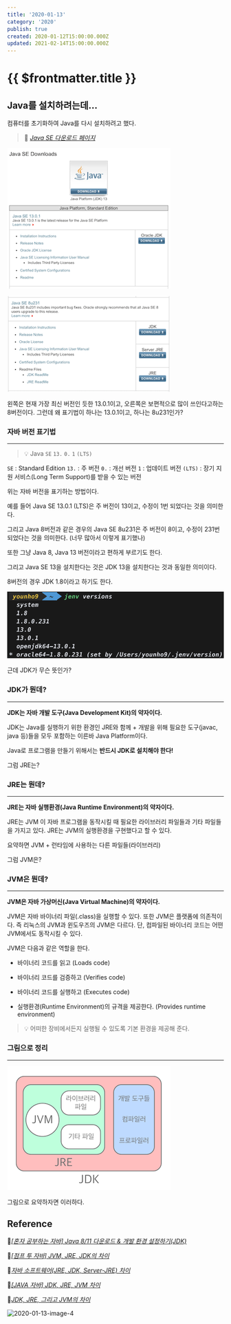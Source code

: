 ```yaml
---
title: '2020-01-13'
category: '2020'
publish: true
created: 2020-01-12T15:00:00.000Z
updated: 2021-02-14T15:00:00.000Z
---
```


# {{ $frontmatter.title }}

## Java를 설치하려는데...

컴퓨터를 초기화하여 Java를 다시 설치하려고 했다.

> 🔗 _[Java SE 다운로드 페이지](https://www.oracle.com/technetwork/java/javase/downloads/index.html)_

![2020-01-13-image-0](./images/2020-01-13-image-0.png)

![2020-01-13-image-1](./images/2020-01-13-image-1.png)

왼쪽은 현재 가장 최신 버전인 듯한 13.0.1이고, 오른쪽은 보편적으로 많이 쓰인다고하는 8버전이다. 그런데 왜 표기법이 하나는 13.0.1이고, 하나는 8u231인가?

### 자바 버전 표기법

---

> 💡 Java `SE` `13.` `0.` `1` `(LTS)`

`SE` : Standard Edition `13.` : 주 버전 `0.` : 개선 버전 `1` : 업데이트 버전 `(LTS)` : 장기 지원 서비스(Long Term Support)를 받을 수 있는 버전

위는 자바 버전을 표기하는 방법이다.

예를 들어 Java SE 13.0.1 (LTS)은 주 버전이 13이고, 수정이 1번 되었다는 것을 의미한다.

그리고 Java 8버전과 같은 경우의 Java SE 8u231은 주 버전이 8이고, 수정이 231번 되었다는 것을 의미한다. (너무 많아서 이렇게 표기했나)

또한 그냥 Java 8, Java 13 버전이라고 편하게 부르기도 한다.

그리고 Java SE 13을 설치한다는 것은 JDK 13을 설치한다는 것과 동일한 의미이다.

8버전의 경우 JDK 1.8이라고 하기도 한다.

![2020-01-13-image-2](./images/2020-01-13-image-2.png)

근데 JDK가 무슨 뜻인가?

### JDK가 뭔데?

---

**JDK는 자바 개발 도구(Java Development Kit)의 약자이다.**

JDK는 Java를 실행하기 위한 환경인 JRE와 함께 + 개발을 위해 필요한 도구(javac, java 등)들을 모두 포함하는 이른바 Java Platform이다.

Java로 프로그램을 만들기 위해서는 **반드시 JDK로 설치해야 한다!**

그럼 JRE는?

### JRE는 뭔데?

---

**JRE는 자바 실행환경(Java Runtime Environment)의 약자이다.**

JRE는 JVM 이 자바 프로그램을 동작시킬 때 필요한 라이브러리 파일들과 기타 파일들을 가지고 있다. JRE는 JVM의 실행환경을 구현했다고 할 수 있다.

요약하면 JVM + 런타임에 사용하는 다른 파일들(라이브러리)

그럼 JVM은?

### JVM은 뭔데?

---

**JVM은 자바 가상머신(Java Virtual Machine)의 약자이다.**

JVM은 자바 바이너리 파일(.class)을 실행할 수 있다. 또한 JVM은 플랫폼에 의존적이다. 즉 리눅스의 JVM과 윈도우즈의 JVM은 다르다. 단, 컴파일된 바이너리 코드는 어떤 JVM에서도 동작시킬 수 있다.

JVM은 다음과 같은 역할을 한다.

- 바이너리 코드를 읽고 (Loads code)

- 바이너리 코드를 검증하고 (Verifies code)

- 바이너리 코드를 실행하고 (Executes code)

- 실행환경(Runtime Environment)의 규격을 제공한다. (Provides runtime environment)

> 💡 어떠한 장비에서든지 실행될 수 있도록 기본 환경을 제공해 준다.

### 그림으로 정리

---

![2020-01-13-image-3](./images/2020-01-13-image-3.png)

그림으로 요약하자면 이러하다.

## Reference

🔗*[[혼자 공부하는 자바] Java 8/11 다운로드 & 개발 환경 설정하기(JDK)](https://m.post.naver.com/viewer/postView.nhn?volumeNo=22725606&memberNo=25379965&searchKeyword=%EC%84%A4%EC%B9%98%EB%90%9C%EC%97%85%EB%8D%B0%EC%9D%B4%ED%8A%B8&searchRank=134)*

🔗*[[점프 투 자바] JVM, JRE, JDK의 차이](https://wikidocs.net/257)*

🔗*[자바 소프트웨어(JRE, JDK, Server-JRE) 차이](https://wanzargen.tistory.com/8?category=700063)*

🔗*[[JAVA 자바] JDK, JRE, JVM 차이](https://arer.tistory.com/156)*

🔗*[JDK, JRE, 그리고 JVM의 차이](https://tworab.tistory.com/13)*

![2020-01-13-image-4](https://notion-ga.ohwhos.now.sh/collect?tid=UA-159972507-1&host=www.notion.so&page=/JVM-JRE-JDK-6735f56995594cb8b0ce80ddeebb1f53)
